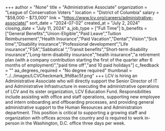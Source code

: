 +++
author = "None"
title = "Administrative Associate"
organization = "League of Conservation Voters "
location = "District of Columbia"
salary = "$58,000 – $73,000"
link = "https://www.lcv.org/careers/administrative-associate/"
sort_date = "2024-07-02"
created_at = "July 2, 2024"
closing_date = "July 11, 2024"
a_job_type = ["Full Time"]
b_benefits = ["General Benefits","Union-Eligible","Paid Leave","Tuition Reimbursement","Health Insurance","Paid Vacation","Dental","Vision","Sick time","Disability insurance","Professional development","Life insurance","FSA","Sabbatical ","Transit benefits","Short-term disability insurance","Long-term disability insurance","health insurance","a retirement plan (with a company contribution starting the first of the quarter after 6 months of employment)","paid time off","and 10 paid holidays"]
c_feedback = ""
aa_degrees_required = "No degree required"
thumbnail = "../../images/LCVCheckmark_9fd8ac5f.png"
+++
LCV is hiring an Administrative Associate who will directly support the Senior Director of IT and Administrative Infrastructure in executing the administrative operations of LCV and its sister organization, LCV Education Fund. Responsibilities include assisting with office and staff operations, supporting new employee and intern onboarding and offboarding processes, and providing general administrative support to the Human Resources and Administration department. This position is critical to supporting a growing staff and organization with offices across the country and is required to work in-person in the Washington, D.C. office three days per week.